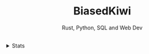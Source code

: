 <h1 align="center">
BiasedKiwi
</h1>

<p align="center">
Rust, Python, SQL and Web Dev
</p>

</br>

<details>
<summary>
Stats
</summary>
</br>

<p align="center">
<img src="https://github-readme-stats.vercel.app/api?username=BiasedKiwi&theme=dark&hide_border=true&show_icons=true&custom_title=Muh%20Stats&count_private=true">
</p>
<p align="center">
<img src="https://github-readme-stats.vercel.app/api/top-langs/?username=BiasedKiwi&layout=compact&theme=dark&hide_border=true">
</p>
</details>
